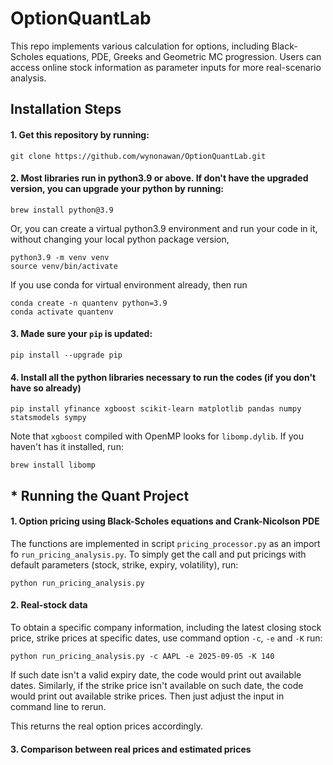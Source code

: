 # OptionQuantLab
This repo implements various calculation for options, including Black-Scholes equations, PDE, Greeks and Geometric MC progression.
Users can access online stock information as parameter inputs for more real-scenario analysis.

## Installation Steps
#### 1. Get this repository by running:
```
git clone https://github.com/wynonawan/OptionQuantLab.git
```


#### 2. Most libraries run in python3.9 or above. If don't have the upgraded version, you can upgrade your python by running:
```
brew install python@3.9
```
   Or, you can create a virtual python3.9 environment and run your code in it, without changing your local python package version, 
```
python3.9 -m venv venv
source venv/bin/activate
```
If you use conda for virtual environment already, then run
```
conda create -n quantenv python=3.9
conda activate quantenv
```


#### 3. Made sure your `pip` is updated:
```
pip install --upgrade pip
```


#### 4. Install all the python libraries necessary to run the codes (if you don't have so already)
```
pip install yfinance xgboost scikit-learn matplotlib pandas numpy statsmodels sympy
```

Note that `xgboost` compiled with OpenMP looks for `libomp.dylib`. If you haven't has it installed, run:
```
brew install libomp
```

## * Running the Quant Project

#### 1. Option pricing using Black-Scholes equations and Crank-Nicolson PDE

The functions are implemented in script `pricing_processor.py` as an import fo `run_pricing_analysis.py`. To simply get the call and put pricings with default parameters (stock, strike, expiry, volatility), run:
```
python run_pricing_analysis.py
```

#### 2. Real-stock data
To obtain a specific company information, including the latest closing stock price, strike prices at specific dates, use command option `-c`, `-e` and `-K` run:
```
python run_pricing_analysis.py -c AAPL -e 2025-09-05 -K 140
```
If such date isn't a valid expiry date, the code would print out available dates. Similarly, if the strike price isn't available on such date, the code would print out available strike prices. Then just adjust the input in command line to rerun.

This returns the real option prices accordingly.

#### 3. Comparison between real prices and estimated prices
